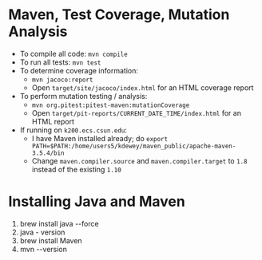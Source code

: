 # Maven, Test Coverage, Mutation Analysis #

- To compile all code: `mvn compile`
- To run all tests: `mvn test`
- To determine coverage information:
    - `mvn jacoco:report`
    - Open `target/site/jacoco/index.html` for an HTML coverage report
- To perform mutation testing / analysis:
    - `mvn org.pitest:pitest-maven:mutationCoverage`
    - Open `target/pit-reports/CURRENT_DATE_TIME/index.html` for an HTML report
- If running on `k200.ecs.csun.edu`:
    - I have Maven installed already; do `export PATH=$PATH:/home/users5/kdewey/maven_public/apache-maven-3.5.4/bin`
    - Change `maven.compiler.source` and `maven.compiler.target` to `1.8` instead of the existing `1.10`

# Installing Java and Maven

1. brew install java --force
2. java - version
3. brew install Maven
4. mvn --version
